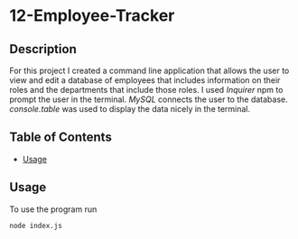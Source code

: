 # 12-Employee-Tracker

## Description
For this project I created a command line application that allows the user to view and edit a database of employees that includes information on their roles and the departments that include those roles.  I used *Inquirer* npm to prompt the user in the terminal.  *MySQL* connects the user to the database.  *console.table* was used to display the data nicely in the terminal.    


## Table of Contents

- [Usage](#usage)



## Usage
To use the program run 

```bash
node index.js
```


